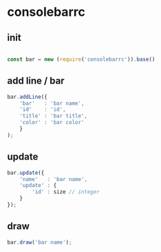 # consolebarrc

## init

```javascript

const bar = new (require('consolebarrc')).base()

```


## add line / bar 

```javascript
bar.addLine({
    'bar'   : 'bar name',
    'id'    : 'id',
    'title' : 'bar title',
    'color' : 'bar color'
    }
);
```


## update

```javascript
bar.update({
    'name'   : 'bar name',
    'update' : {
        'id' : size // integer
    }
});

```


## draw

```javascript
bar.draw('bar name');

```
